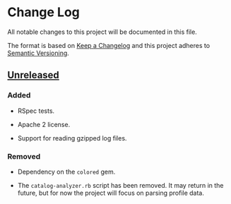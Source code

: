 # Change Log

All notable changes to this project will be documented in this file.

The format is based on [Keep a Changelog](http://keepachangelog.com/)
and this project adheres to [Semantic Versioning](http://semver.org/).

## [Unreleased]

### Added

  - RSpec tests.

  - Apache 2 license.

  - Support for reading gzipped log files.

### Removed

  - Dependency on the `colored` gem.

  - The `catalog-analyzer.rb` script has been removed. It may return in the
    future, but for now the project will focus on parsing profile data.


[Unreleased]: https://github.com/Sharpie/puppet-profile-parser/compare/170a9ed...HEAD
